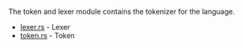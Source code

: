 The token and lexer module contains the tokenizer for the language.

-   [lexer.rs](lexer.rs) - Lexer
-   [token.rs](token.rs) - Token
